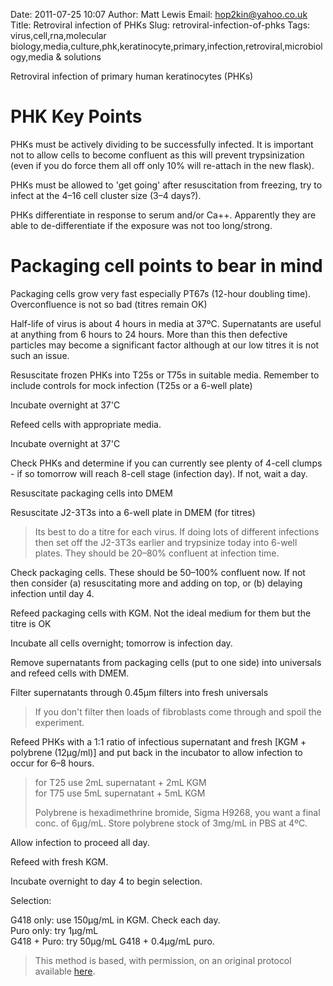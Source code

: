 Date: 2011-07-25 10:07
Author: Matt Lewis
Email: hop2kin@yahoo.co.uk
Title: Retroviral infection of PHKs
Slug: retroviral-infection-of-phks
Tags: virus,cell,rna,molecular biology,media,culture,phk,keratinocyte,primary,infection,retroviral,microbiology,media &amp; solutions

Retroviral infection of primary human keratinocytes (PHKs)

# PHK Key Points

PHKs must be actively dividing to be successfully infected. It is important not to allow cells to become confluent as this will prevent trypsinization (even if you do force them all off only 10% will re-attach in the new flask).

PHKs must be allowed to 'get going' after resuscitation from freezing, try to infect at the 4–16 cell cluster size (3–4 days?). 

PHKs differentiate in response to serum and/or Ca++. Apparently they are able to de-differentiate if the exposure was not too long/strong.

# Packaging cell points to bear in mind

Packaging cells grow very fast especially PT67s (12-hour doubling time). Overconfluence is not so bad (titres remain OK)

Half-life of virus is about 4 hours in media at 37ºC. Supernatants are useful at anything from 6 hours to 24 hours. More than this then defective particles may become a significant factor although at our low titres it is not such an issue.










Resuscitate frozen PHKs into T25s or T75s in suitable media. Remember to include controls for mock infection (T25s or a 6-well plate)



Incubate overnight at 37'C



Refeed cells with appropriate media.



Incubate overnight at 37'C 



Check PHKs and determine if you can currently see plenty of 4-cell clumps - if so tomorrow will reach 8-cell stage (infection day). If not, wait a day.



Resuscitate packaging cells into DMEM



Resuscitate J2-3T3s into a 6-well plate in DMEM (for titres)


>Its best to do a titre for each virus. If doing lots of different infections then set off the J2-3T3s earlier and trypsinize today into 6-well plates. They should be 20–80% confluent at infection time. 


Check packaging cells. These should be 50–100% confluent now. If not then consider (a) resuscitating more and adding on top, or (b) delaying infection until day 4.



Refeed packaging cells with KGM. Not the ideal medium for them but the titre is OK



Incubate all cells overnight; tomorrow is infection day.



Remove supernatants from packaging cells (put to one side) into universals and refeed cells with DMEM.



Filter supernatants through 0.45µm filters into fresh universals


>If you don't filter then loads of fibroblasts come through and spoil the experiment.


Refeed PHKs with a 1:1 ratio of infectious supernatant and fresh [KGM + polybrene (12µg/ml)] and put back in the incubator to allow infection to occur for 6–8 hours. 



>for T25 use 2mL supernatant + 2mL KGM  
>for T75 use 5mL supernatant + 5mL KGM  
>
>Polybrene is hexadimethrine bromide, Sigma H9268, you want a final conc. of 6µg/mL. Store polybrene stock of 3mg/mL in PBS at 4ºC.


Allow infection to proceed all day.



Refeed with fresh KGM.



Incubate overnight to day 4 to begin selection. 



Selection:

G418 only: use 150µg/mL in KGM. Check each day.  
Puro only: try 1µg/mL  
G418 + Puro: try 50µg/mL G418 + 0.4µg/mL puro.   







>This method is based, with permission, on an original protocol available [here](http://methodbook.net/cellcult/infectn.html).

